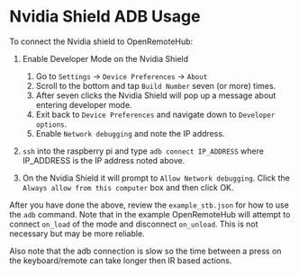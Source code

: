 # Nvidia Shield ADB Usage

To connect the Nvidia shield to OpenRemoteHub:

1. Enable Developer Mode on the Nvidia Shield
   1. Go to `Settings` -> `Device Preferences` -> `About`
   1. Scroll to the bottom and tap `Build Number` seven (or more) times.
   1. After seven clicks the Nvidia Shield will pop up a message about entering developer mode.
   1. Exit back to `Device Preferences` and navigate down to `Developer options`.
   1. Enable `Network debugging` and note the IP address.

1. `ssh` into the raspberry pi and type `adb connect IP_ADDRESS` where IP_ADDRESS is the IP address noted above.
1. On the Nvidia Shield it will prompt to `Allow Network debugging`.  Click the `Always allow from this computer` box and then click OK.

After you have done the above, review the `example_stb.json` for how to use the `adb` command.  Note that in the example OpenRemoteHub will attempt to connect `on_load` of the mode and disconnect `on_unload`.  This is not necessary but may be more reliable.

Also note that the adb connection is slow so the time between a press on the keyboard/remote can take longer then IR based actions.
